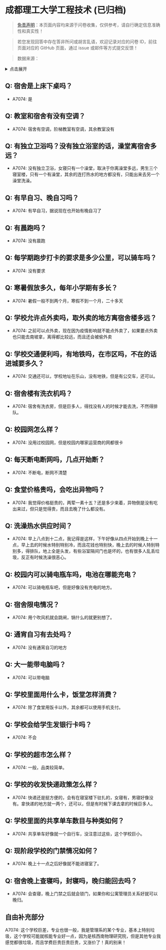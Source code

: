 # 成都理工大学工程技术 (已归档)

> [免责声明](https://colleges.chat/#_3)：本页面内容均来源于问卷收集，仅供参考，请自行确定信息准确性和真实性！

> 若您发现回答中存在答非所问或胡言乱语，欢迎记录对应的问卷 ID，前往页面对应的 GitHub 页面，通过 issue 或邮件等方式提交反馈！

> 数据来源：

<details><summary>点击展开</summary>
<ul>
<li>A7074: 匿名 (2022 年 06 月)</li>
</ul>
</details>

## Q: 宿舍是上床下桌吗？

- A7074: 是

## Q: 教室和宿舍有没有空调？

- A7074: 宿舍有空调，阶梯教室有空调，其余教室没有

## Q: 有独立卫浴吗？没有独立浴室的话，澡堂离宿舍多远？

- A7074: 没有独立卫浴，女寝只有一个澡堂，取决于你离澡堂多远，男生三个寝室楼，只有一个有澡堂，其余的连打热水的地方都没有，只能出来去另一个澡堂洗澡。

## Q: 有早自习、晚自习吗？

- A7074: 有早自习，据说现在也开始有晚自习了

## Q: 有晨跑吗？

- A7074: 没有晨跑

## Q: 每学期跑步打卡的要求是多少公里，可以骑车吗？

- A7074: 没有要求

## Q: 寒暑假放多久，每年小学期有多长？

- A7074: 暑假一般不到两个月，寒假不到一个月，二十多天

## Q: 学校允许点外卖吗，取外卖的地方离宿舍楼多远？

- A7074: 之前可以点外卖，现在因为疫情影响就不能点外卖了，如果要点外卖也只能去南坡拿，离得都比较远，而且还会被偷外卖

## Q: 学校交通便利吗，有地铁吗，在市区吗，不在的话进城要多久？

- A7074: 交通还可以，学校地址在乐山，没有地铁，但是有公交车，还可以。

## Q: 宿舍楼有洗衣机吗？

- A7074: 宿舍有洗衣房，但是巨多人，得找没有人的时候才能去洗，不然得排队。

## Q: 校园网怎么样？

- A7074: 没用过校园网，但是校园内哪家运营商的网都很卡

## Q: 每天断电断网吗，几点开始断？

- A7074: 不断电，断网不清楚

## Q: 食堂价格贵吗，会吃出异物吗？

- A7074: 我觉得价格挺贵的，两荤一素十五？还是多少来着，异物倒是没有吃出来过，但只是觉得贵，而且去晚了什么都没有。

## Q: 洗澡热水供应时间？

- A7074: 早上八点到十二点，我记得是这样，下午好像从四点开始到晚上十一点，早上去的时候水特别特别冷，而且花钱也特别快，晚上去的时候人特别特别多，得排队，地上全是头发，有些浴室隔间门也是坏的，也有很多人乱丢垃圾，反正有时候洗澡很恶心。

## Q: 校园内可以骑电瓶车吗，电池在哪能充电？

- A7074: 可以骑电瓶车吧，但是好像没有充电的地方。

## Q: 宿舍限电情况？

- A7074: 用个吹风机就会跳闸，锅什么的就更别想了。

## Q: 通宵自习有去处吗？

- A7074: 没有通宵自习的地方

## Q: 大一能带电脑吗？

- A7074: 可以带电脑

## Q: 学校里面用什么卡，饭堂怎样消费？

- A7074: 除了食堂用饭卡以外，其余都可以使用手机支付。

## Q: 学校会给学生发银行卡吗？

- A7074: 不会

## Q: 学校的超市怎么样？

- A7074: 一般，品类较简单。

## Q: 学校的收发快递政策怎么样？

- A7074: 快递还是挺方便的，会有在寝室楼下驻扎的，女寝有，男寝好像没有。拿快递的地方就一两个，还可以，但是有时候下课去拿的时候巨多人。

## Q: 学校里面的共享单车数目与种类如何？

- A7074: 共享单车好像就一个自行车，没注意过这些，这个学校巨小。

## Q: 现阶段学校的门禁情况如何？

- A7074: 晚上十一点之后好像就不能进寝室了。

## Q: 宿舍晚上查寝吗，封寝吗，晚归能回去吗？

- A7074: 会查寝，晚上门禁之后就会锁门，如果你和公寓管理员关系好就可以晚归。

## 自由补充部分

A7074: 这个学校巨差，专业也很一般，我是管理系的某个专业，基本上特别垃圾，这个学校可能就核能专业好一点，因为是核西南物理研究院，但是其他专业我感觉都很垃圾，而且学费巨贵巨贵巨贵，又涨价了！真的别来！